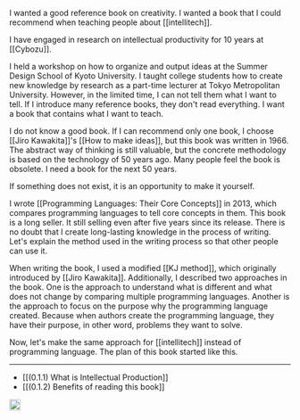 
I wanted a good reference book on creativity. I wanted a book that I could recommend when teaching people about [[intellitech]].

I have engaged in research on intellectual productivity for 10 years at [[Cybozu]].

I held a workshop on how to organize and output ideas at the Summer Design School of Kyoto University. I taught college students how to create new knowledge by research as a part-time lecturer at Tokyo Metropolitan University. However, in the limited time, I can not tell them what I want to tell. If I introduce many reference books, they don't read everything. I want a book that contains what I want to teach.

I do not know a good book. If I can recommend only one book, I choose [[Jiro Kawakita]]'s [[How to make ideas]], but this book was written in 1966. The abstract way of thinking is still valuable, but the concrete methodology is based on the technology of 50 years ago. Many people feel the book is obsolete. I need a book for the next 50 years.

If something does not exist, it is an opportunity to make it yourself.

I wrote [[Programming Languages: Their Core Concepts]] in 2013, which compares programming languages to tell core concepts in them. This book is a long seller. It still selling even after five years since its release. There is no doubt that I create long-lasting knowledge in the process of writing. Let's explain the method used in the writing process so that other people can use it.

When writing the book, I used a modified [[KJ method]], which originally introduced by [[Jiro Kawakita]]. Additionally, I described two approaches in the book. One is the approach to understand what is different and what does not change by comparing multiple programming languages. Another is the approach to focus on the purpose why the programming language created. Because when authors create the programming language,  they have their purpose, in other word, problems they want to solve.

Now, let's make the same approach for [[intellitech]] instead of programming language. The plan of this book started like this.

---

- [[(0.1.1) What is Intellectual Production]]
- [[(0.1.2) Benefits of reading this book]]

<img src='https://scrapbox.io/api/pages/nishio/en/icon' alt='en.icon' height="19.5"/>